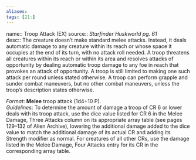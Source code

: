```yaml
---
aliases: 
tags: [21:]
---
```


name:: Troop Attack (EX)
source:: _Starfinder Huskworld pg. 61_  
desc:: The creature doesn’t make standard melee attacks. Instead, it deals automatic damage to any creature within its reach or whose space it occupies at the end of its turn, with no attack roll needed. A troop threatens all creatures within its reach or within its area and resolves attacks of opportunity by dealing automatic troop damage to any foe in reach that provokes an attack of opportunity. A troop is still limited to making one such attack per round unless stated otherwise. A troop can perform grapple and sunder combat maneuvers, but no other combat maneuvers, unless the troop’s description states otherwise.

_Format_: **Melee** troop attack (1d4+10 P).  
_Guidelines_: To determine the amount of damage a troop of CR 6 or lower deals with its troop attack, use the dice value listed for CR 6 in the Melee Damage, Three Attacks column on its appropriate array table (see pages 129–132 of Alien Archive), lowering the additional damage added to the dice value to match the additional damage of its actual CR and adding its Strength modifier as normal. For creatures of all other CRs, use the damage listed in the Melee Damage, Four Attacks entry for its CR in the corresponding array table.
